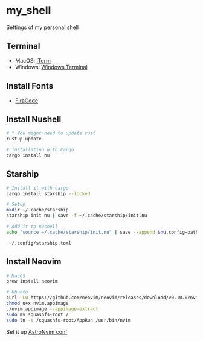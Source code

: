 # my_shell
Settings of my personal shell

## Terminal
- MacOS: [iTerm](https://iterm2.com/downloads.html)
- Windows: [Windows Terminal](https://apps.microsoft.com/store/detail/windows-terminal/9N0DX20HK701)

## Install Fonts
- [FiraCode](https://github.com/ryanoasis/nerd-fonts/releases/download/v3.0.1/FiraCode.zip)

## Install Nushell

```bash
# * You might need to update rust
rustup update

# Installation with Cargo
cargo install nu
```

## Starship


```bash
# Install it with cargo 
cargo install starship --locked

# Setup 
mkdir ~/.cache/starship
starship init nu | save -f ~/.cache/starship/init.nu

# Add it to nushell
echo "source ~/.cache/starship/init.nu" | save --append $nu.config-path

 ~/.config/starship.toml
```

## Install Neovim

```bash
# MacOS
brew install neovim

# Ubuntu
curl -LO https://github.com/neovim/neovim/releases/download/v0.10.0/nvim.appimage 
chmod u+x nvim.appimage
./nvim.appimage --appimage-extract
sudo mv squashfs-root /
sudo ln -s /squashfs-root/AppRun /usr/bin/nvim
```

Set it up [AstroNvim conf](https://github.com/Xoffio/xo_astro_conf)
